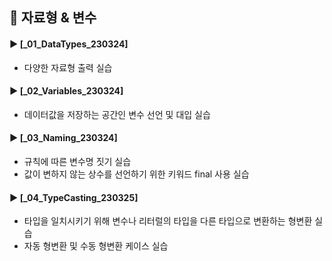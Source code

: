 ####
## 📌 자료형 & 변수
####
#### ► [_01_DataTypes_230324]
- 다양한 자료형 출력 실습
####
#### ► [_02_Variables_230324]
- 데이터값을 저장하는 공간인 변수 선언 및 대입 실습
####
#### ► [_03_Naming_230324]
- 규칙에 따른 변수명 짓기 실습
- 값이 변하지 않는 상수를 선언하기 위한 키워드 final 사용 실습
####
#### ► [_04_TypeCasting_230325]
- 타입을 일치시키기 위해 변수나 리터럴의 타입을 다른 타입으로 변환하는 형변환 실습
- 자동 형변환 및 수동 형변환 케이스 실습
####
